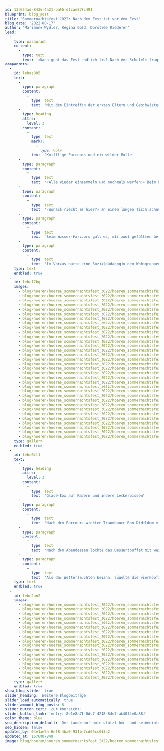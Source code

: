 ```yaml
---
id: 13a624ad-843b-4a21-ba96-dfcae878c491
blueprint: blog_post
title: 'Sommernachtsfest 2022: Nach dem Fest ist vor dem Fest'
blog_date: '2022-08-17'
author: 'Marianne Wydler, Regina Gold, Dorothée Riederer'
lead:
  -
    type: paragraph
    content:
      -
        type: text
        text: '«Wann geht das Fest endlich los? Nach der Schule?» fragten die Kinder am 17. August, als sie am Morgen vor dem Tageshort das Zelt des Bullridings sahen. «Nach dem Mittagessen?» «Nein, wir müssen warten, bis auch die Oberstufe keine Schule mehr hat.» Trotz Spielen und Basteln ging die Zeit jedoch kaum vorbei.'
components:
  -
    id: lebas085
    text:
      -
        type: paragraph
        content:
          -
            type: text
            text: 'Mit dem Eintreffen der ersten Eltern und Geschwister war dann für die Kinder klar, endlich mit dem Parcours loslegen zu können. Auch als Gäste eingeladen waren die Schutzsuchenden aus der Ukraine, welche zurzeit im Internatsgebäude Haus Blau leben.'
      -
        type: heading
        attrs:
          level: 3
        content:
          -
            type: text
            marks:
              -
                type: bold
            text: 'Knifflige Parcours und ein wilder Bulle'
      -
        type: paragraph
        content:
          -
            type: text
            text: '«Alle wieder einsammeln und nochmals werfen!» Beim Frisbee-Posten wurden die erzielten Punkte laufend addiert. Bereits die Kleinen warfen sehr geschickt. Wer traut sich am nächsten Posten auf den Bullen? Nur schon das Hinaufklettern erforderte Kraft. Doch der Stier bewegte sich erst, nachdem man sich am Widerrist an einem zuvor herausgezogenen Knauf festhielt. Schwierig! Umso mehr strahlten dann die reitenden Cowboys und -girls, welche früher oder später auf der weichen Matte landeten.'
      -
        type: paragraph
        content:
          -
            type: text
            text: '«Wonach riecht es hier?» An einem langen Tisch schnupperten alle konzentriert an Döschen. «Logisch, nach Vanille!» Schwierig herauszufinden war die Rose und bei der Zwiebel entwich manchen ein «bäääh». «Was sieht man auf diesen Bildausschnitten?» Während die Erwachsenen noch mit zusammengekniffenen Augen überlegen mussten, erkannten die Kinder bereits die Lösung und alle wollten sie zuerst nennen.'
      -
        type: paragraph
        content:
          -
            type: text
            text: 'Beim Wasser-Parcours galt es, mit zwei gefüllten Gefässen erst über eine Rampe und dann einen Slalom zu laufen, das Wasser in einen Eimer zu leeren, zurückzukehren und die Gefässe zu übergeben. Aus lauter Eifer verschütteten manche Kinder Wasser, andere gingen es ruhig an und konnten umso mehr transportieren. Je höher der Wasserpegel, desto mehr Punkte erzielte ein Team.'
      -
        type: paragraph
        content:
          -
            type: text
            text: 'Im Voraus hatte eine Sozialpädagogin den Wohngruppen die Spielregeln und Fotos zu den Spielposten verteilt. Damit konnten Kinder, welche Mühe damit bekunden, neue Eindrücke zu filtern, aufs Fest vorbereitet werden. Was diesen Kindern half, sich bei den Posten zurechtzufinden, löste allgemein Freude aufs Fest aus.'
    type: text
    enabled: true
  -
    id: lebc17bg
    images:
      - blog/hoeren/hoeren_sommernachtsfest_2022/hoeren_sommernachtsfest_2022-01.jpg
      - blog/hoeren/hoeren_sommernachtsfest_2022/hoeren_sommernachtsfest_2022-12.jpg
      - blog/hoeren/hoeren_sommernachtsfest_2022/hoeren_sommernachtsfest_2022-11.jpg
      - blog/hoeren/hoeren_sommernachtsfest_2022/hoeren_sommernachtsfest_2022-10.jpg
      - blog/hoeren/hoeren_sommernachtsfest_2022/hoeren_sommernachtsfest_2022-09.jpg
      - blog/hoeren/hoeren_sommernachtsfest_2022/hoeren_sommernachtsfest_2022-08.jpg
      - blog/hoeren/hoeren_sommernachtsfest_2022/hoeren_sommernachtsfest_2022-07.jpg
      - blog/hoeren/hoeren_sommernachtsfest_2022/hoeren_sommernachtsfest_2022-05.jpg
      - blog/hoeren/hoeren_sommernachtsfest_2022/hoeren_sommernachtsfest_2022-04.jpg
      - blog/hoeren/hoeren_sommernachtsfest_2022/hoeren_sommernachtsfest_2022-03.jpg
      - blog/hoeren/hoeren_sommernachtsfest_2022/hoeren_sommernachtsfest_2022-02.jpg
      - blog/hoeren/hoeren_sommernachtsfest_2022/hoeren_sommernachtsfest_2022-13.jpg
      - blog/hoeren/hoeren_sommernachtsfest_2022/hoeren_sommernachtsfest_2022-14.jpg
      - blog/hoeren/hoeren_sommernachtsfest_2022/hoeren_sommernachtsfest_2022-15.jpg
      - blog/hoeren/hoeren_sommernachtsfest_2022/hoeren_sommernachtsfest_2022-16.jpg
      - blog/hoeren/hoeren_sommernachtsfest_2022/hoeren_sommernachtsfest_2022-17.jpg
      - blog/hoeren/hoeren_sommernachtsfest_2022/hoeren_sommernachtsfest_2022-18.jpg
      - blog/hoeren/hoeren_sommernachtsfest_2022/hoeren_sommernachtsfest_2022-19.jpg
      - blog/hoeren/hoeren_sommernachtsfest_2022/hoeren_sommernachtsfest_2022-20.jpg
      - blog/hoeren/hoeren_sommernachtsfest_2022/hoeren_sommernachtsfest_2022-21.jpg
      - blog/hoeren/hoeren_sommernachtsfest_2022/hoeren_sommernachtsfest_2022-22.jpg
      - blog/hoeren/hoeren_sommernachtsfest_2022/hoeren_sommernachtsfest_2022-23.jpg
      - blog/hoeren/hoeren_sommernachtsfest_2022/hoeren_sommernachtsfest_2022-24.jpg
      - blog/hoeren/hoeren_sommernachtsfest_2022/hoeren_sommernachtsfest_2022-26.jpg
      - blog/hoeren/hoeren_sommernachtsfest_2022/hoeren_sommernachtsfest_2022-27.jpg
      - blog/hoeren/hoeren_sommernachtsfest_2022/hoeren_sommernachtsfest_2022-28.jpg
      - blog/hoeren/hoeren_sommernachtsfest_2022/hoeren_sommernachtsfest_2022-29.jpg
      - blog/hoeren/hoeren_sommernachtsfest_2022/hoeren_sommernachtsfest_2022-30.jpg
      - blog/hoeren/hoeren_sommernachtsfest_2022/hoeren_sommernachtsfest_2022-31.jpg
      - blog/hoeren/hoeren_sommernachtsfest_2022/hoeren_sommernachtsfest_2022-32.jpg
      - blog/hoeren/hoeren_sommernachtsfest_2022/hoeren_sommernachtsfest_2022-33.jpg
      - blog/hoeren/hoeren_sommernachtsfest_2022/hoeren_sommernachtsfest_2022-34.jpg
      - blog/hoeren/hoeren_sommernachtsfest_2022/hoeren_sommernachtsfest_2022-35.jpg
    type: gallery
    enabled: true
  -
    id: lebc0il1
    text:
      -
        type: heading
        attrs:
          level: 3
        content:
          -
            type: text
            text: 'Glacé-Box auf Rädern und andere Leckerbissen'
      -
        type: paragraph
        content:
          -
            type: text
            text: 'Nach dem Parcours winkten Traumbauer Ron Dideldum mit seinen Zauberkünsten und seine Assistentin, welche die Kinder originell schminkte. Am Glacé-Wagen konnten die Kinder nun ihren Bon einlösen. Den Anhänger mit Kühlbox hatten Oberstufenschüler im Werken und in der Freizeit restauriert. Die Schweizerische Vereinigung der Eltern hörgeschädigter Kinder SVEHK stellte den Eltern an ihrem Stand die Angebote der Selbsthilfegruppe vor, und die Kinder freuten sich über einen Ballon mit einem fröhlichen Gesicht.'
      -
        type: paragraph
        content:
          -
            type: text
            text: 'Nach dem Abendessen lockte das Dessertbuffet mit weiteren Leckerbissen. Ein Junge, der sich neben einem gehörlosen Kind etwas Süsses auswählte, bemerkte: «Ich glaube, es gefällt ihm, seine Augen strahlen so stark!». Vielleicht fragten sich manche Gäste, wie es er Küche und der Ökonomie stets gelinge, die über 400 Personen ohne langes Anstehen an den Essensstationen zu bedienen. Gemäss Küchenchef Heinz Rub beherzigten beide Bereiche das Motto «nach dem Fest ist vor dem Fest» und hielten die Erfahrungen im Hinblick aufs nächste Mal jeweils zeitnah fest.'
      -
        type: paragraph
        content:
          -
            type: text
            text: 'Als das Wetterleuchten begann, zügelte die vierköpfige Band Happy Castle Express unter ein schützendes Dach, wo ihre Bluegrass-Songs - traditionelle Musik aus den Staaten - weiter erklangen. Der Regen setzte dann einige Minuten zu früh ein. Denjenigen, die bei den Aufräumarbeiten nass wurden, sei besonders gedankt!'
    type: text
    enabled: true
  -
    id: lebc2un2
    images:
      - blog/hoeren/hoeren_sommernachtsfest_2022/hoeren_sommernachtsfest_2022-36.jpg
      - blog/hoeren/hoeren_sommernachtsfest_2022/hoeren_sommernachtsfest_2022-37.jpg
      - blog/hoeren/hoeren_sommernachtsfest_2022/hoeren_sommernachtsfest_2022-38.jpg
      - blog/hoeren/hoeren_sommernachtsfest_2022/hoeren_sommernachtsfest_2022-40.jpg
      - blog/hoeren/hoeren_sommernachtsfest_2022/hoeren_sommernachtsfest_2022-41.jpg
      - blog/hoeren/hoeren_sommernachtsfest_2022/hoeren_sommernachtsfest_2022-42.jpg
      - blog/hoeren/hoeren_sommernachtsfest_2022/hoeren_sommernachtsfest_2022-44.jpg
      - blog/hoeren/hoeren_sommernachtsfest_2022/hoeren_sommernachtsfest_2022-45.jpg
      - blog/hoeren/hoeren_sommernachtsfest_2022/hoeren_sommernachtsfest_2022-46.jpg
      - blog/hoeren/hoeren_sommernachtsfest_2022/hoeren_sommernachtsfest_2022-48.jpg
      - blog/hoeren/hoeren_sommernachtsfest_2022/hoeren_sommernachtsfest_2022-49.jpg
      - blog/hoeren/hoeren_sommernachtsfest_2022/hoeren_sommernachtsfest_2022-50.jpeg
      - blog/hoeren/hoeren_sommernachtsfest_2022/hoeren_sommernachtsfest_2022-51.jpg
      - blog/hoeren/hoeren_sommernachtsfest_2022/hoeren_sommernachtsfest_2022-52.jpg
      - blog/hoeren/hoeren_sommernachtsfest_2022/hoeren_sommernachtsfest_2022-53.jpg
      - blog/hoeren/hoeren_sommernachtsfest_2022/hoeren_sommernachtsfest_2022-54.jpg
      - blog/hoeren/hoeren_sommernachtsfest_2022/hoeren_sommernachtsfest_2022-55.jpg
    type: gallery
    enabled: true
show_blog_slider: true
slider_heading: 'Weitere Blogbeiträge'
slider_load_automatically: true
slider_amount_blog_posts: 6
slider_button_text: 'Zur Übersicht'
slider_button_link: 'entry::8e1e8a71-0dc7-4248-84e7-ab40f4e0a88d'
color_theme: blue
seo_description_default: 'Der Landenhof unterstützt hör- und sehbeeinträchtigte Kinder & Jugendliche in ihrem selbstbestimmten Leben durch Förderung ihrer Fähigkeiten & Entwicklung'
seo_hidden: false
updated_by: 04e1ae9a-6ef8-4ba0-931b-7cd69cc0d3a2
updated_at: 1676807849
image: blog/hoeren/hoeren_sommernachtsfest_2022/hoeren_sommernachtsfest_2022-45.jpg
---
```

